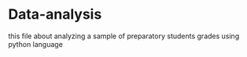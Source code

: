 # Data-analysis
this file about analyzing a sample of preparatory students grades using python language
